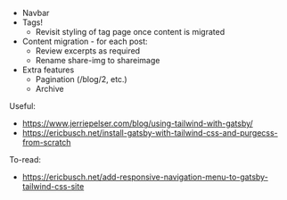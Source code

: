 - Navbar
- Tags!
  - Revisit styling of tag page once content is migrated
- Content migration - for each post:
  - Review excerpts as required
  - Rename share-img to shareimage
- Extra features
  - Pagination (/blog/2, etc.)
  - Archive

Useful:

- https://www.jerriepelser.com/blog/using-tailwind-with-gatsby/
- https://ericbusch.net/install-gatsby-with-tailwind-css-and-purgecss-from-scratch

To-read:

- https://ericbusch.net/add-responsive-navigation-menu-to-gatsby-tailwind-css-site
